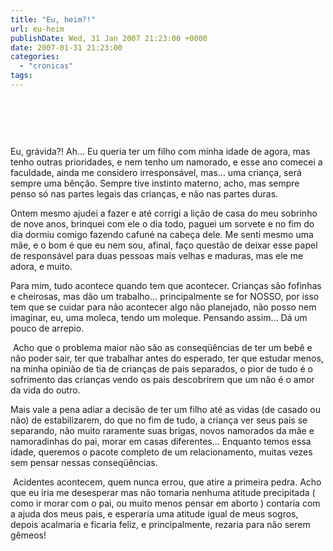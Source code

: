 ```yaml
---
title: "Eu, heim?!"
url: eu-heim
publishDate: Wed, 31 Jan 2007 21:23:00 +0000
date: 2007-01-31 21:23:00
categories: 
  - "cronicas"
tags: 
---
```

<a href="http://4.bp.blogspot.com/_BzqI_RDZ6O4/SbwT57NK5EI/AAAAAAAAAGE/MXkAYhz1VzM/s1600-h/JUNO.jpg"><img src="http://4.bp.blogspot.com/_BzqI_RDZ6O4/SbwT57NK5EI/AAAAAAAAAGE/MXkAYhz1VzM/s320/JUNO.jpg" border="0" alt=""></a><br><p><p> </p></p>  <p><p> </p></p>  <p>Eu, grávida?! Ah... Eu queria ter um filho com minha idade de agora, mas tenho outras prioridades, e nem tenho um namorado, e esse ano comecei a faculdade, ainda me considero irresponsável, mas... uma criança, será sempre uma bênção. Sempre tive instinto materno, acho, mas sempre penso só nas partes legais das crianças, e não nas partes duras.</p>  <p>Ontem mesmo ajudei a fazer e até corrigi a lição de casa do meu sobrinho de nove anos, brinquei com ele o dia todo, paguei um sorvete e no fim do dia dormiu comigo fazendo cafuné na cabeça dele. Me senti mesmo uma mãe, e o bom é que eu nem sou, afinal, faço questão de deixar esse papel de responsável para duas pessoas mais velhas e maduras, mas ele me adora, e muito.</p>  <p>Para mim, tudo acontece quando tem que acontecer. Crianças são fofinhas e cheirosas, mas dão um trabalho... principalmente se for NOSSO, por isso tem que se cuidar para não acontecer algo não planejado, não posso nem imaginar, eu, uma moleca, tendo um moleque. Pensando assim... Dá um pouco de arrepio.</p>  <p><span> </span>Acho que o problema maior não são as conseqüências de ter um bebê e não poder sair, ter que trabalhar antes do esperado, ter que estudar menos, na minha opinião de tia de crianças de pais separados, o pior de tudo é o sofrimento das crianças vendo os pais descobrirem que um não é o amor da vida do outro.</p>  <p>Mais vale a pena adiar a decisão de ter um filho até as vidas (de casado ou não) de estabilizarem, do que no fim de tudo, a criança ver seus pais se separando, não muito raramente suas brigas, novos namorados da mãe e namoradinhas do pai, morar em casas diferentes... Enquanto temos essa idade, queremos o pacote completo de um relacionamento, muitas vezes sem pensar nessas conseqüências.</p>  <p><span> </span>Acidentes acontecem, quem nunca errou, que atire a primeira pedra. Acho que eu iria me desesperar mas não tomaria nenhuma atitude precipitada ( como ir morar com o pai, ou muito menos pensar em aborto ) contaria com a ajuda dos meus pais, e esperaria uma atitude igual de meus sogros, depois acalmaria e ficaria feliz, e principalmente, rezaria para não serem gêmeos!</p>

